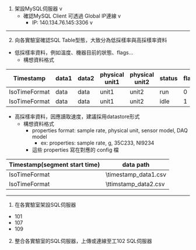 1. 架設MySQL伺服器 v
   - 確認MySQL Client 可透過 Global IP連線 v
     - IP: 140.134.76.145:3306 v

---
2. 向各實驗室確認SQL Table型態，大致分為低採樣率與高採樣率資料
  - 低採樣率資料，例如溫度、機器目前的狀態、flags...
    - 構想資料格式

| Timestamp     | data1 | data2 | physical unit1 | physical unit2 | status | flags |
| ------------- | ----- | ----- | -------------- | -------------- | ------ | ----- |
| IsoTimeFormat | data  | data  | unit1          | unit2          | run    | 0     |
| IsoTimeFormat | data  | data  | unit1          | unit2          | idle   | 1     |

  - 高採樣率資料，因應讀取速度，建議採用datastore形式
    - 構想資料格式
      - properties format: sample rate, physical unit, sensor model, DAQ model
        - ex: properties: sample rate, g, 35C233, NI9234
      - 這些 properties 寫在對應的 config 檔
    
| Timestamp(segment start time) | data path            |
| ----------------------------- | -------------------- |
| IsoTimeFormat                 | \timestamp_data1.csv |
| IsoTimeFormat                 | \ttimstamp_data2.csv |

---
1. 在各實驗室架設SQL伺服器
  - 101
  - 107
  - 109
  
2. 整合各實驗室的SQL伺服器，上傳或連線至工102 SQL伺服器